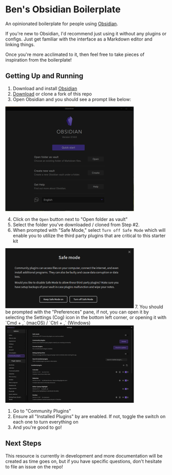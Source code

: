 # Ben's Obsidian Boilerplate

An opinionated boilerplate for people using [Obsidian](https://obsidian.md/).

If you're new to Obsidian, I'd recommend just using it without any plugins or configs. Just get familiar with the interface as a Markdown editor and linking things.

Once you're more acclimated to it, then feel free to take pieces of inspiration from the boilerplate!

## Getting Up and Running

1. Download and install [Obsidian](https://obsidian.md/)
2. [Download](https://github.com/nickhartjes/obsidian-boilerplate/archive/refs/heads/main.zip) or clone a fork of this repo
3. Open Obsidian and you should see a prompt like below:

<img src="/Assets/Attachments/obsidian-prompt.png" alt="Obsidian open prompt" width="400" />

4. Click on the `Open` button next to "Open folder as vault"
5. Select the folder you've downloaded / cloned from Step #2.
6. When prompted with "Safe Mode," select `Turn off Safe Mode` which will enable you to utilize the third party plugins that are critical to this starter kit
<img src="/Assets/Attachments/obsidian-save-mode.png" alt="Obsidian Preferences panel" width="400" />
7. You should be prompted with the "Preferences" pane, if not, you can open it by selecting the Settings (Cog) icon in the bottom left corner, or opening it with `Cmd + ,` (macOS) / `Ctrl + ,` (Windows)

<img src="/Assets/Attachments/obsidian-settings.png" alt="Obsidian Preferences panel" width="400" />

1. Go to "Community Plugins"
2. Ensure all "Installed Plugins" by are enabled. If not, toggle the switch on each one to turn everything on
3.  And you're good to go!

## Next Steps

This resource is currently in development and more documentation will be created as time goes on, but if you have specific questions, don't hesitate to file an issue on the repo!